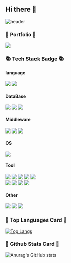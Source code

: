 ## Hi there 👋

![header](https://capsule-render.vercel.app/api?type=Wave&height=300&text=🐛버그는%20고쳐야지🔨-nl-웹개발/백엔드%20화이팅)
<!-- 이모지 url - https://gist.github.com/rxaviers/7360908 -->

### 🎨 Portfolio 🎨
<a href="https://www.notion.so/Back-End-Web-b2921f1340834565833935684d7061de?pvs=4">
  <img src="https://img.shields.io/badge/notion-000000?style=flat-square&logo=notion&logoColor=white"/>
</a>

### 📚 Tech Stack Badge 📚
#### language
<div>
  <img src="https://img.shields.io/badge/java-007396?style=for-the-badge&logo=java&logoColor=white">
  <img src="https://img.shields.io/badge/javascript-F7DF1E?style=flat-square&logo=javascript&logoColor=white"/>
</div>

#### DataBase
<div>
<img src="https://img.shields.io/badge/Oracle-F80000?style=for-the-badge&logo=Oracle&logoColor=white"> 
<img src="https://img.shields.io/badge/MySQL-4479A1?style=for-the-badge&logo=MySQL&logoColor=white">
<img src="https://img.shields.io/badge/PostgreSQL-4169E1?style=for-the-badge&logo=PostgreSQL&logoColor=white">
</div>

#### Middleware
<div>
<img src="https://img.shields.io/badge/ApacheTomcat-F8DC75?style=flat-square&logo=ApacheTomcat&logoColor=white"/>
<img src="https://img.shields.io/badge/Jboss-C3002D?style=flat-square&logo=Jboss&logoColor=white"/>
<img src="https://img.shields.io/badge/Jeus-7D4698?style=flat-square&logo=Jeus&logoColor=white"/>
</div>

#### OS
<img src="https://img.shields.io/badge/linux-FCC624?style=flat-square&logo=linux&logoColor=white"/>

#### Tool
<div>
<img src="https://img.shields.io/badge/spring-6DB33F?style=flat-square&logo=spring&logoColor=white"/>
<img src="https://img.shields.io/badge/springboot-6DB33F?style=flat-square&logo=springboot&logoColor=white"/>
<img src="https://img.shields.io/badge/SpringToolSuite-6DB33F?style=flat-square&logo=SpringToolSuite&logoColor=white"/>
<img src="https://img.shields.io/badge/eclipseIDE-2C2255?style=flat-square&logo=eclipseIDE&logoColor=white"/>
<img src="https://img.shields.io/badge/IntellijIDEA-000000?style=flat-square&logo=IntellijIDEA&logoColor=white"/><br/>
<img src="https://img.shields.io/badge/pgAdmin-34567C?style=flat-square&logo=pgAdmin&logoColor=white"/>
<img src="https://img.shields.io/badge/DBeaver-382923?style=flat-square&logo=DBeaver&logoColor=white"/>
<img src="https://img.shields.io/badge/Orange-FF7900?style=flat-square&logo=Orange&logoColor=white"/>
<img src="https://img.shields.io/badge/SQLDeveloper-363636?style=flat-square&logo=SQLDeveloper&logoColor=white"/>
</div>

#### Other
<div>
<img src="https://img.shields.io/badge/github-181717?style=flat-square&logo=github&logoColor=white"/>
<img src="https://img.shields.io/badge/SVN-FECC00?style=flat-square&logo=SVN&logoColor=white"/>
<img src="https://img.shields.io/badge/css-1572B6?style=flat-square&logo=css&logoColor=white"/>
</div>

<!-- 
<img src="https://img.shields.io/badge/java-007396?style=for-the-badge&logo=java&logoColor=white">
<img src="https://img.shields.io/badge/javascript-F7DF1E?style=flat-square&logo=javascript&logoColor=white"/><br/>
<img src="https://img.shields.io/badge/Oracle-F80000?style=for-the-badge&logo=Oracle&logoColor=white"> 
<img src="https://img.shields.io/badge/PostgreSQL-4169E1?style=for-the-badge&logo=PostgreSQL&logoColor=white">
<img src="https://img.shields.io/badge/MySQL-4479A1?style=for-the-badge&logo=MySQL&logoColor=white">
<img src="https://img.shields.io/badge/spring-6DB33F?style=flat-square&logo=spring&logoColor=white"/>
<img src="https://img.shields.io/badge/springboot-6DB33F?style=flat-square&logo=springboot&logoColor=white"/><br/>
<img src="https://img.shields.io/badge/SpringToolSuite-6DB33F?style=flat-square&logo=SpringToolSuite&logoColor=white"/>
<img src="https://img.shields.io/badge/github-181717?style=flat-square&logo=github&logoColor=white"/>
<img src="https://img.shields.io/badge/linux-FCC624?style=flat-square&logo=linux&logoColor=white"/>
<img src="https://img.shields.io/badge/ApacheTomcat-F8DC75?style=flat-square&logo=ApacheTomcat&logoColor=white"/>
<img src="https://img.shields.io/badge/eclipseIDE-2C2255?style=flat-square&logo=eclipseIDE&logoColor=white"/>
<img src="https://img.shields.io/badge/pgAdmin-34567C?style=flat-square&logo=pgAdmin&logoColor=white"/>
<img src="https://img.shields.io/badge/DBeaver-382923?style=flat-square&logo=DBeaver&logoColor=white"/>
<img src="https://img.shields.io/badge/Orange-FF7900?style=flat-square&logo=Orange&logoColor=white"/>
<img src="https://img.shields.io/badge/SVN-FECC00?style=flat-square&logo=SVN&logoColor=white"/>
<img src="https://img.shields.io/badge/css-1572B6?style=flat-square&logo=css&logoColor=white"/>
<img src="https://img.shields.io/badge/IntellijIDEA-000000?style=flat-square&logo=IntellijIDEA&logoColor=white"/>
<img src="https://img.shields.io/badge/Jboss-C3002D?style=flat-square&logo=Jboss&logoColor=white"/>
<img src="https://img.shields.io/badge/Jeus-7D4698?style=flat-square&logo=Jeus&logoColor=white"/>
 -->

### 🌟 Top Languages Card 🌟
[![Top Langs](https://github-readme-stats.vercel.app/api/top-langs/?username=kmjkmj20055)](https://github.com/anuraghazra/github-readme-stats)

### 🌟 Github Stats Card 🌟
![Anurag's GitHub stats](https://github-readme-stats.vercel.app/api?username=kmjkmj20055&show_icons=true&theme=transparent)





<!--
**kmjkmj20055/kmjkmj20055** is a ✨ _special_ ✨ repository because its `README.md` (this file) appears on your GitHub profile.

Here are some ideas to get you started:

- 🔭 I’m currently working on ...
- 🌱 I’m currently learning ...
- 👯 I’m looking to collaborate on ...
- 🤔 I’m looking for help with ...
- 💬 Ask me about ...
- 📫 How to reach me: ...
- 😄 Pronouns: ...
- ⚡ Fun fact: ...
-->
